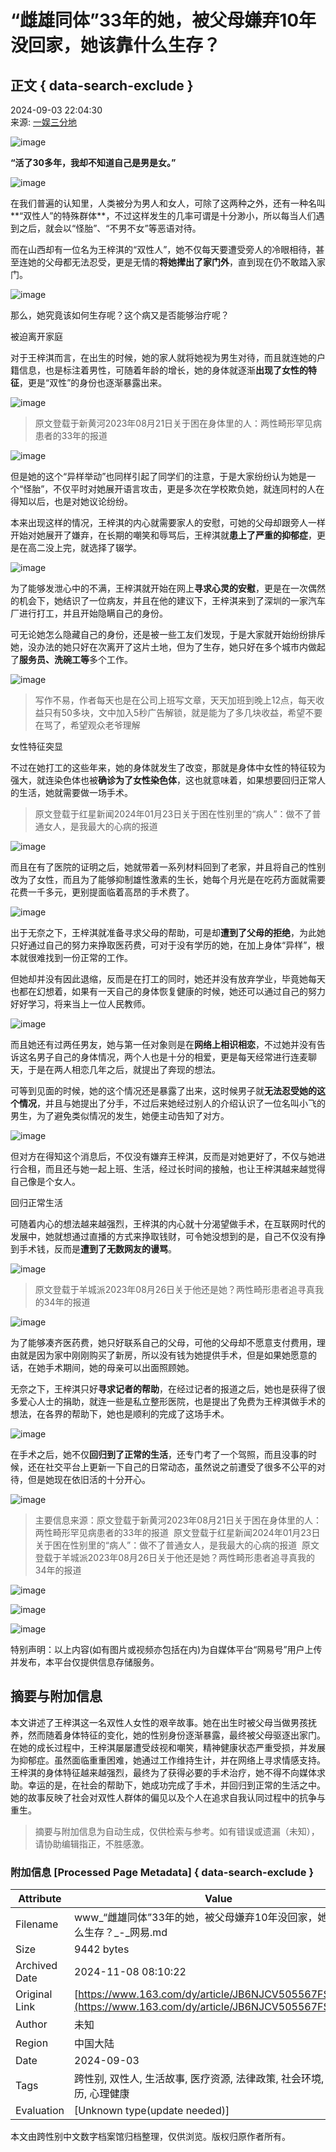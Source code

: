 # “雌雄同体”33年的她，被父母嫌弃10年没回家，她该靠什么生存？

## 正文 { data-search-exclude }


2024-09-03 22:04:30  
来源: [一娱三分地](https://www.163.com/dy/media/T1712058765342.html)  

![image](https://static.ws.126.net/163/f2e/dy_media/dy_media/static/images/ipLocation.f6d00eb.svg)

**“活了30多年，我却不知道自己是男是女。”**

![image](https://nimg.ws.126.net/?url=http%3A%2F%2Fdingyue.ws.126.net%2F2024%2F0903%2F3388efd4j00sj8pq600g8d000uq00j8m.jpg&thumbnail=660x2147483647&quality=80&type=jpg)

在我们普遍的认知里，人类被分为男人和女人，可除了这两种之外，还有一种名叫**“双性人”的特殊群体**，不过这样发生的几率可谓是十分渺小，所以每当人们遇到之后，就会以“怪胎”、“不男不女”等恶语对待。

而在山西却有一位名为王梓淇的“双性人”，她不仅每天要遭受旁人的冷眼相待，甚至连她的父母都无法忍受，更是无情的**将她撵出了家门外**，直到现在仍不敢踏入家门。

![image](https://nimg.ws.126.net/?url=http%3A%2F%2Fdingyue.ws.126.net%2F2024%2F0903%2Fd46e4907j00sj8pq600h9d000tm00j1m.jpg&thumbnail=660x2147483647&quality=80&type=jpg)

那么，她究竟该如何生存呢？这个病又是否能够治疗呢？

被迫离开家庭

对于王梓淇而言，在出生的时候，她的家人就将她视为男生对待，而且就连她的户籍信息，也是标注着男性，可随着年龄的增长，她的身体就逐渐**出现了女性的特征**，更是“双性”的身份也逐渐暴露出来。

![image](https://nimg.ws.126.net/?url=http%3A%2F%2Fdingyue.ws.126.net%2F2024%2F0903%2F5a2207bcj00sj8pq50029d000zk00qom.jpg&thumbnail=660x2147483647&quality=80&type=jpg)

> 原文登载于新黄河2023年08月21日关于困在身体里的人：两性畸形罕见病患者的33年的报道

![image](https://nimg.ws.126.net/?url=http%3A%2F%2Fdingyue.ws.126.net%2F2024%2F0903%2F9fa909bej00sj8pq5001ud000z60084m.jpg&thumbnail=660x2147483647&quality=80&type=jpg)

但是她的这个“异样举动”也同样引起了同学们的注意，于是大家纷纷认为她是一个“怪胎”，不仅平时对她展开语言攻击，更是多次在学校欺负她，就连同村的人在得知以后，也是对她议论纷纷。

本来出现这样的情况，王梓淇的内心就需要家人的安慰，可她的父母却跟旁人一样开始对她展开了嫌弃，在长期的嘲笑和辱骂后，王梓淇就**患上了严重的抑郁症**，更是在高二没上完，就选择了辍学。

![image](https://nimg.ws.126.net/?url=http%3A%2F%2Fdingyue.ws.126.net%2F2024%2F0903%2F63e639bej00sj8pq600fvd000pr00j1m.jpg&thumbnail=660x2147483647&quality=80&type=jpg)

为了能够发泄心中的不满，王梓淇就开始在网上**寻求心灵的安慰**，更是在一次偶然的机会下，她结识了一位病友，并且在他的建议下，王梓淇来到了深圳的一家汽车厂进行打工，并且开始隐瞒自己的身份。

可无论她怎么隐藏自己的身份，还是被一些工友们发现，于是大家就开始纷纷排斥她，没办法的她只好在次离开了这片土地，但为了生存，她只好在多个城市内做起了**服务员、洗碗工等**多个工作。

![image](https://nimg.ws.126.net/?url=http%3A%2F%2Fdingyue.ws.126.net%2F2024%2F0903%2Fdbc049a3j00sj8pq50057d0010q00wmm.jpg&thumbnail=660x2147483647&quality=80&type=jpg)

> 写作不易，作者每天也是在公司上班写文章，天天加班到晚上12点，每天收益只有50多块，文中加入5秒广告解锁，就是能为了多几块收益，希望不要在骂了，希望观众老爷理解

女性特征突显

不过在她打工的这些年来，她的身体就发生了改变，那就是身体中女性的特征较为强大，就连染色体也被**确诊为了女性染色体**，这也就意味着，如果想要回归正常人的生活，她就需要做一场手术。

> 原文登载于红星新闻2024年01月23日关于困在性别里的“病人”：做不了普通女人，是我最大的心病的报道

![image](https://nimg.ws.126.net/?url=http%3A%2F%2Fdingyue.ws.126.net%2F2024%2F0903%2F47bb56c9j00sj8pq5001gd000um0062m.jpg&thumbnail=660x2147483647&quality=80&type=jpg)

而且在有了医院的证明之后，她就带着一系列材料回到了老家，并且将自己的性别改为了女性，而且为了能够抑制雄性激素的生长，她每个月光是在吃药方面就需要花费一千多元，更别提面临着高昂的手术费了。

![image](https://nimg.ws.126.net/?url=http%3A%2F%2Fdingyue.ws.126.net%2F2024%2F0903%2F03c1c7d9j00sj8pq5003xd000ss00zqm.jpg&thumbnail=660x2147483647&quality=80&type=jpg)

出于无奈之下，王梓淇就准备寻求父母的帮助，可是却**遭到了父母的拒绝**，为此她只好通过自己的努力来挣取医药费，可对于没有学历的她，在加上身体“异样”，根本就很难找到一份正常的工作。

但她却并没有因此退缩，反而是在打工的同时，她还并没有放弃学业，毕竟她每天也都在幻想着，如果有一天自己的身体恢复健康的时候，她还可以通过自己的努力好好学习，将来当上一位人民教师。

![image](https://nimg.ws.126.net/?url=http%3A%2F%2Fdingyue.ws.126.net%2F2024%2F0903%2Fa3e2fd93j00sj8pq5001cd000om00k8m.jpg&thumbnail=660x2147483647&quality=80&type=jpg)

而且她还有过两任男友，她与第一任对象则是在**网络上相识相恋**，不过她并没有告诉这名男子自己的身体情况，两个人也是十分的相爱，更是每天经常进行连麦聊天，于是在两人相恋几年之后，就提出了奔现的想法。

可等到见面的时候，她的这个情况还是暴露了出来，这时候男子就**无法忍受她的这个情况**，并且与她提出了分手，不过后来她经过别人的介绍认识了一位名叫小飞的男生，为了避免类似情况的发生，她便主动告知了对方。

![image](https://nimg.ws.126.net/?url=http%3A%2F%2Fdingyue.ws.126.net%2F2024%2F0903%2F2b8f7f76j00sj8pq5005zd0011000r2m.jpg&thumbnail=660x2147483647&quality=80&type=jpg)

但对方在得知这个消息后，不仅没有嫌弃王梓淇，反而是对她更好了，不仅与她进行合租，而且还与她一起上班、生活，经过长时间的接触，也让王梓淇越来越觉得自己像是个女人。

回归正常生活

可随着内心的想法越来越强烈，王梓淇的内心就十分渴望做手术，在互联网时代的发展中，她就想通过直播的方式来挣取钱财，可令她没想到的是，自己不仅没有挣到手术钱，反而是**遭到了无数网友的谩骂**。

![image](https://nimg.ws.126.net/?url=http%3A%2F%2Fdingyue.ws.126.net%2F2024%2F0903%2Fd4593ff1j00sj8pq50028d0012c00pwm.jpg&thumbnail=660x2147483647&quality=80&type=jpg)

> 原文登载于羊城派2023年08月26日关于他还是她？两性畸形患者追寻真我的34年的报道

![image](https://nimg.ws.126.net/?url=http%3A%2F%2Fdingyue.ws.126.net%2F2024%2F0903%2Fc473b665j00sj8pq5001rd000u2009cm.jpg&thumbnail=660x2147483647&quality=80&type=jpg)

为了能够凑齐医药费，她只好联系自己的父母，可他的父母却不愿意支付费用，理由就是因为家中刚刚购买了新房，所以没有钱为她提供手术，但是如果她愿意的话，在她手术期间，她的母亲可以出面照顾她。

无奈之下，王梓淇只好**寻求记者的帮助**，在经过记者的报道之后，她也是获得了很多爱心人士的捐助，就连一些是私立整形医院，也是提出了免费为王梓淇做手术的想法，在各界的帮助下，她也是顺利的完成了这场手术。

![image](https://nimg.ws.126.net/?url=http%3A%2F%2Fdingyue.ws.126.net%2F2024%2F0903%2Fccdae63dj00sj8pq600aud000oj00gtm.jpg&thumbnail=660x2147483647&quality=80&type=jpg)

在手术之后，她不仅**回归到了正常的生活**，还专门考了一个驾照，而且没事的时候，还在社交平台上更新一下自己的日常动态，虽然说之前遭受了很多不公平的对待，但是她现在依旧活的十分开心。

![image](https://nimg.ws.126.net/?url=http%3A%2F%2Fdingyue.ws.126.net%2F2024%2F0903%2F19841baaj00sj8pq5002pd000zc00ysm.jpg&thumbnail=660x2147483647&quality=80&type=jpg)

> 主要信息来源：原文登载于新黄河2023年08月21日关于困在身体里的人：两性畸形罕见病患者的33年的报道  原文登载于红星新闻2024年01月23日关于困在性别里的“病人”：做不了普通女人，是我最大的心病的报道  原文登载于羊城派2023年08月26日关于他还是她？两性畸形患者追寻真我的34年的报道

![image](https://nimg.ws.126.net/?url=http%3A%2F%2Fdingyue.ws.126.net%2F2024%2F0903%2Fc46a9058j00sj8pq5000nd000tk005ym.jpg&thumbnail=660x2147483647&quality=80&type=jpg)

![image](https://nimg.ws.126.net/?url=http%3A%2F%2Fdingyue.ws.126.net%2F2024%2F0903%2F9b534933p00sj8pq5000ed000mi003zm.png&thumbnail=660x2147483647&quality=80&type=jpg)

![image](https://nimg.ws.126.net/?url=http%3A%2F%2Fdingyue.ws.126.net%2F2024%2F0903%2F85c775bfj00sj8pq50014d000lv004am.jpg&thumbnail=660x2147483647&quality=80&type=jpg)

特别声明：以上内容(如有图片或视频亦包括在内)为自媒体平台“网易号”用户上传并发布，本平台仅提供信息存储服务。

## 摘要与附加信息

<!-- tcd_abstract -->
本文讲述了王梓淇这一名双性人女性的艰辛故事。她在出生时被父母当做男孩抚养，然而随着身体特征的变化，她的性别身份逐渐暴露，最终被父母驱逐出家门。在她的成长过程中，王梓淇屡屡遭受歧视和嘲笑，精神健康状态严重受损，并发展为抑郁症。虽然面临重重困难，她通过工作维持生计，并在网络上寻求情感支持。王梓淇的身体特征越来越强烈，最终为了获得必要的手术治疗，她不得不向媒体求助。幸运的是，在社会的帮助下，她成功完成了手术，并回归到正常的生活之中。她的故事反映了社会对双性人群体的偏见以及个人在追求自我认同过程中的抗争与重生。
<!-- tcd_abstract_end -->

> 摘要与附加信息为自动生成，仅供检索与参考。如有错误或遗漏（未知），请协助编辑指正，不胜感激。

### 附加信息 [Processed Page Metadata] { data-search-exclude }

| Attribute       | Value                                  |
|-----------------|----------------------------------------|
| Filename        | www_“雌雄同体”33年的她，被父母嫌弃10年没回家，她该靠什么生存？_-_网易.md                             |
| Size            | 9442 bytes                           |
| Archived Date   | 2024-11-08 08:10:22                             |
| Original Link   | [https://www.163.com/dy/article/JB6NJCV505567FSP.html](https://www.163.com/dy/article/JB6NJCV505567FSP.html)                       |
| Author          | 未知                               |
| Region          | 中国大陆                               |
| Date            | 2024-09-03                                 |
| Tags            | 跨性别, 双性人, 生活故事, 医疗资源, 法律政策, 社会环境, 个人经历, 心理健康                                 |
| Evaluation            | [Unknown type(update needed)]                                 |
<!-- tcd_table_end -->

本文由跨性别中文数字档案馆归档整理，仅供浏览。版权归原作者所有。
